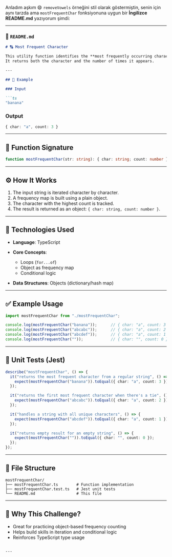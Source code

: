 Anladım aşkım 😄 `removeVowels` örneğini stil olarak göstermiştin, senin için aynı tarzda ama `mostFrequentChar` fonksiyonuna uygun bir **İngilizce README.md** yazıyorum şimdi:

---

### 📄 `README.md`

````md
# 🔠 Most Frequent Character

This utility function identifies the **most frequently occurring character** in a given string.  
It returns both the character and the number of times it appears.

---

## 🧠 Example

### Input

```ts
"banana"
````

### Output

```ts
{ char: "a", count: 3 }
```

---

## 📌 Function Signature

```ts
function mostFrequentChar(str: string): { char: string; count: number };
```

---

## ⚙️ How It Works

1. The input string is iterated character by character.
2. A frequency map is built using a plain object.
3. The character with the highest count is tracked.
4. The result is returned as an object: `{ char: string, count: number }`.

---

## 🔧 Technologies Used

* **Language**: TypeScript
* **Core Concepts**:

  * Loops (`for...of`)
  * Object as frequency map
  * Conditional logic
* **Data Structures**: Objects (dictionary/hash map)

---

## ✅ Example Usage

```ts
import mostFrequentChar from "./mostFrequentChar";

console.log(mostFrequentChar("banana"));      // { char: "a", count: 3 }
console.log(mostFrequentChar("abcabc"));      // { char: "a", count: 2 }
console.log(mostFrequentChar("abcdef"));      // { char: "a", count: 1 }
console.log(mostFrequentChar(""));            // { char: "", count: 0 }
```

---

## 🧪 Unit Tests (Jest)

```ts
describe("mostFrequentChar", () => {
  it("returns the most frequent character from a regular string", () => {
    expect(mostFrequentChar("banana")).toEqual({ char: "a", count: 3 });
  });

  it("returns the first most frequent character when there's a tie", () => {
    expect(mostFrequentChar("abcabc")).toEqual({ char: "a", count: 2 });
  });

  it("handles a string with all unique characters", () => {
    expect(mostFrequentChar("abcdef")).toEqual({ char: "a", count: 1 });
  });

  it("returns empty result for an empty string", () => {
    expect(mostFrequentChar("")).toEqual({ char: "", count: 0 });
  });
});
```

---

## 📁 File Structure

```
mostFrequentChar/
├── mostFrequentChar.ts        # Function implementation
├── mostFrequentChar.test.ts   # Jest unit tests
└── README.md                  # This file
```

---

## 🧭 Why This Challenge?

* Great for practicing object-based frequency counting
* Helps build skills in iteration and conditional logic
* Reinforces TypeScript type usage

```

---
```
